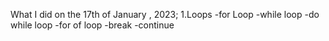 What I did on the 17th of January , 2023;
1.Loops
-for Loop
-while loop
-do while loop
-for of loop
-break
-continue